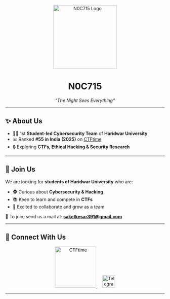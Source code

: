 <p align="center">
  <img src="https://hebbkx1anhila5yf.public.blob.vercel-storage.com/upncts-pCPRl5SZXBv1jDpTPSwtOiDlmlnG71.png" alt="N0C715 Logo" width="200"/>
</p>

<h1 align="center">N0C715</h1>
<p align="center"><em>"The Night Sees Everything"</em></p>

---

## ✨ About Us
- 🏴‍☠️ 1st **Student-led Cybersecurity Team** of **Haridwar University**  
- 📊 Ranked **#55 in India (2025)** on [CTFtime](https://ctftime.org/stats/2025/IN?page=2)  
- 🔒 Exploring **CTFs, Ethical Hacking & Security Research**  

---

## 🚀 Join Us
We are looking for **students of Haridwar University** who are:  
- 🕵️ Curious about **Cybersecurity & Hacking**  
- 📚 Keen to learn and compete in **CTFs**  
- 🤝 Excited to collaborate and grow as a team  

📩 To join, send us a mail at: **saketkesar391@gmail.com**

---

## 🔗 Connect With Us  

<p align="center">
  <a href="https://ctftime.org/team/376652">
    <img src="https://ctftime.org/static/images/ct/logo.svg" alt="CTFtime" width="130"/>
  </a>
  &nbsp;&nbsp;&nbsp;
  <a href="https://t.me/+GANTt2cpGxwwMGQ1">
    <img src="https://upload.wikimedia.org/wikipedia/commons/8/82/Telegram_logo.svg" alt="Telegram" width="40"/>
  </a>
</p>

---


